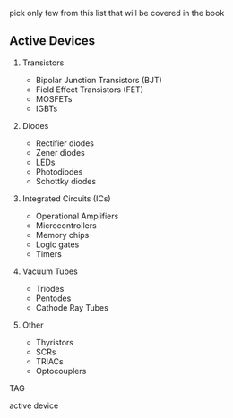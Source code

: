 pick only few from this list that will be covered in the book

## Active Devices

1. Transistors

   - Bipolar Junction Transistors (BJT)
   - Field Effect Transistors (FET)
   - MOSFETs
   - IGBTs

2. Diodes

   - Rectifier diodes
   - Zener diodes
   - LEDs
   - Photodiodes
   - Schottky diodes

3. Integrated Circuits (ICs)

   - Operational Amplifiers
   - Microcontrollers
   - Memory chips
   - Logic gates
   - Timers

4. Vacuum Tubes

   - Triodes
   - Pentodes
   - Cathode Ray Tubes

5. Other

   - Thyristors
   - SCRs
   - TRIACs
   - Optocouplers

TAG

active device

